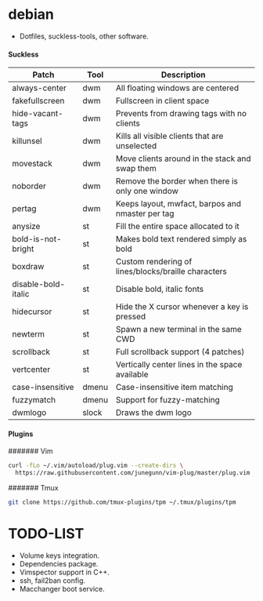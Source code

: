 # debian
- Dotfiles, suckless-tools, other software.



#### Suckless
| Patch               | Tool  | Description                                         |
| ------------------- | ----- | --------------------------------------------------- |
| always-center       | dwm   | All floating windows are centered                   |
| fakefullscreen      | dwm   | Fullscreen in client space                          |
| hide-vacant-tags    | dwm   | Prevents from drawing tags with no clients          |
| killunsel           | dwm   | Kills all visible clients that are unselected       |
| movestack           | dwm   | Move clients around in the stack and swap them      |
| noborder            | dwm   | Remove the border when there is only one window     |
| pertag              | dwm   | Keeps layout, mwfact, barpos and nmaster per tag    |
| anysize             | st    | Fill the entire space allocated to it               |
| bold-is-not-bright  | st    | Makes bold text rendered simply as bold             |
| boxdraw             | st    | Custom rendering of lines/blocks/braille characters |
| disable-bold-italic | st    | Disable bold, italic fonts                          |
| hidecursor          | st    | Hide the X cursor whenever a key is pressed         |
| newterm             | st    | Spawn a new terminal in the same CWD                |
| scrollback          | st    | Full scrollback support (4 patches)                 |
| vertcenter          | st    | Vertically center lines in the space available      |
| case-insensitive    | dmenu | Case-insensitive item matching                      |
| fuzzymatch          | dmenu | Support for fuzzy-matching                          |
| dwmlogo             | slock | Draws the dwm logo                                  |

#### Plugins
####### Vim
```sh
curl -fLo ~/.vim/autoload/plug.vim --create-dirs \
  https://raw.githubusercontent.com/junegunn/vim-plug/master/plug.vim
```
####### Tmux
```sh
git clone https://github.com/tmux-plugins/tpm ~/.tmux/plugins/tpm
```

# TODO-LIST
- Volume keys integration.
- Dependencies package.
- Vimspector support in C++.
- ssh, fail2ban config.
- Macchanger boot service.
